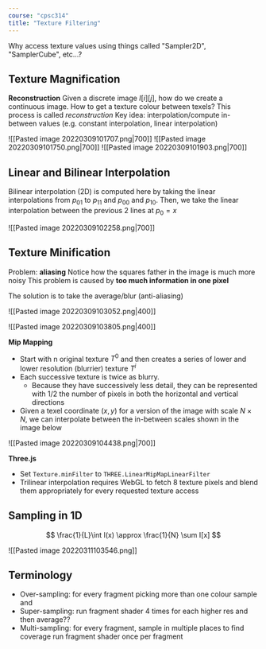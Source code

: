 ```yaml
---
course: "cpsc314"
title: "Texture Filtering"
---
```


Why access texture values using things called "Sampler2D", "SamplerCube", etc...?

## Texture Magnification
**Reconstruction**
Given a discrete image $I[i][j]$, how do we create a continuous image.
How to get a texture colour between texels?
This process is called *reconstruction*
Key idea: interpolation/compute in-between values (e.g. constant interpolation, linear interpolation)

![[Pasted image 20220309101707.png|700]]
![[Pasted image 20220309101750.png|700]]
![[Pasted image 20220309101903.png|700]]

## Linear and Bilinear Interpolation
Bilinear interpolation (2D) is computed here by taking the linear interpolations
from $p_{01}$ to $p_{11}$ and $p_{00}$ and $p_{10}$. Then, we take the linear interpolation between the previous 2 lines at $p_0 = x$ 

![[Pasted image 20220309102258.png|700]]

## Texture Minification
Problem: **aliasing**
Notice how the squares father in the image is much more noisy
This problem is caused by **too much information in one pixel**

The solution is to take the average/blur (anti-aliasing)

![[Pasted image 20220309103052.png|400]]

![[Pasted image 20220309103805.png|400]]

**Mip Mapping**
- Start with n original texture $T^0$ and then creates a series of lower and lower resolution (blurrier) texture $T^i$
- Each successive texture is twice as blurry.
    - Because they have successively less detail, they can be represented with 1/2 the number of pixels in both the horizontal and vertical directions
- Given a texel coordinate $(x, y)$ for a version of the image with scale $N\times N$, we can interpolate between the in-between scales shown in the image below

![[Pasted image 20220309104438.png|700]]

**Three.js**
- Set `Texture.minFilter` to `THREE.LinearMipMapLinearFilter`
- Trilinear interpolation requires WebGL to fetch 8 texture pixels and blend them appropriately for every requested texture access

## Sampling in 1D
$$
\frac{1}{L}\int I(x) \approx \frac{1}{N} \sum I[x]
$$

![[Pasted image 20220311103546.png]]

## Terminology
- Over-sampling: for every fragment picking more than one colour sample and
- Super-sampling: run fragment shader 4 times for each higher res and then average??
- Multi-sampling: for every fragment, sample in multiple places to find coverage
run fragment shader once per fragment